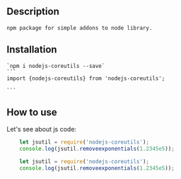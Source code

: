 ## Description
    npm package for simple addons to node library.
## Installation
    `npm i nodejs-coreutils --save`
    ```
    import {nodejs-coreutils} from 'nodejs-coreutils';
    
    ```


## How to use
Let's see about js code:
```js
    let jsutil = require('nodejs-coreutils');
    console.log(jsutil.removeexponentials(1.2345e5));

    let jsutil = require('nodejs-coreutils');
    console.log(jsutil.removeexponentials(1.2345e5));